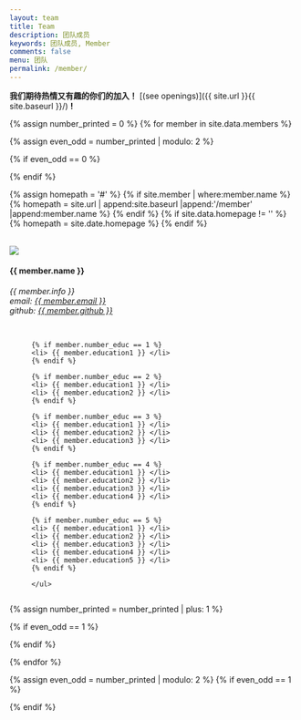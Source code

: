 ```yaml
---
layout: team
title: Team
description: 团队成员
keywords: 团队成员, Member
comments: false
menu: 团队
permalink: /member/
---
```


 **我们期待热情又有趣的你们的加入！** [(see openings)]({{ site.url }}{{ site.baseurl }}/) **!**


{% assign number_printed = 0 %}
{% for member in site.data.members %}

{% assign even_odd = number_printed | modulo: 2 %}

{% if even_odd == 0 %}
<div class="row">
{% endif %}

{% assign homepath = '#' %}
{% if site.member | where:member.name %}
{% homepath = site.url | append:site.baseurl |append:'/member' |append:member.name %}
{% endif %}
{% if site.data.homepage != '' %}
{% homepath = site.date.homepage %}
{% endif %}

<div class="col-sm-6 ">
<div class="row">
	<div class="col-sm-3 col-sm-push-1 center-block"><br>
		<a href="{{ homepath }}"  >	
		<img src="{{ site.url }}{{ site.baseurl }}/images/teampic/{{ member.photo }}" class=" img-responsive img-rounded"/></a>
	</div>
	<div class="col-sm-8 col-sm-push-1">
	  <h4>{{ member.name }}</h4>
	  <i>{{ member.info }}
	  <br>email: <a href="{{ member.email }}">{{ member.email }}</a><br>github: <a href="{{ member.github }}">{{ member.github }}</a></i>
	</div>
</div>
<br>
 <ul style="overflow: hidden">
	  
	  {% if member.number_educ == 1 %}
	  <li> {{ member.education1 }} </li>
	  {% endif %}
	  
	  {% if member.number_educ == 2 %}
	  <li> {{ member.education1 }} </li>
	  <li> {{ member.education2 }} </li>
	  {% endif %}
	  
	  {% if member.number_educ == 3 %}
	  <li> {{ member.education1 }} </li>
	  <li> {{ member.education2 }} </li>
	  <li> {{ member.education3 }} </li>
	  {% endif %}
	  
	  {% if member.number_educ == 4 %}
	  <li> {{ member.education1 }} </li>
	  <li> {{ member.education2 }} </li>
	  <li> {{ member.education3 }} </li>
	  <li> {{ member.education4 }} </li>
	  {% endif %}
	 
	  {% if member.number_educ == 5 %}
	  <li> {{ member.education1 }} </li>
	  <li> {{ member.education2 }} </li>
	  <li> {{ member.education3 }} </li>
	  <li> {{ member.education4 }} </li>
	  <li> {{ member.education5 }} </li>
	  {% endif %}
	  
	  </ul>	
</div>

{% assign number_printed = number_printed | plus: 1 %}

{% if even_odd == 1 %}
</div>
{% endif %}

{% endfor %}

{% assign even_odd = number_printed | modulo: 2 %}
{% if even_odd == 1 %}
</div>
{% endif %}
